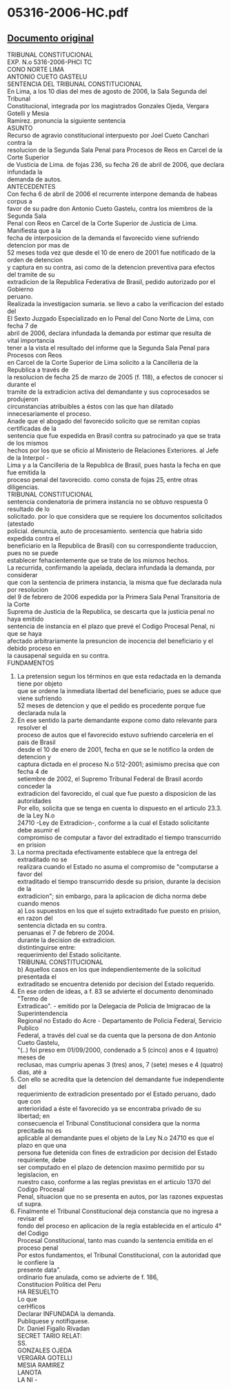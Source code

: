 
05316-2006-HC.pdf
=================
  
[Documento original](https://tc.gob.pe/jurisprudencia/2007/05316-2006-HC.pdf)  
---  
TRIBUNAL CONSTITUCIONAL  
EXP. N.o 5316-2006-PHCI TC  
CONO NORTE LIMA  
ANTONIO CUETO GASTELU  
SENTENCIA DEL TRIBUNAL CONSTITUCIONAL  
En Lima, a los 10 dias del mes de agosto de 2006, la Sala Segunda del Tribunal  
Constitucional, integrada por los magistrados Gonzales Ojeda, Vergara Gotelli y Mesia  
Ramirez. pronuncia la siguiente sentencia  
ASUNTO  
Recurso de agravio constitucional interpuesto por Joel Cueto Canchari contra la  
resolucion de la Segunda Sala Penal para Procesos de Reos en Carcel de la Corte Superior  
de Vusticia de Lima. de fojas 236, su fecha 26 de abril de 2006, que declara infundada la  
demanda de autos.  
ANTECEDENTES  
Con fecha 6 de abril de 2006 el recurrente interpone demanda de habeas corpus a  
favor de su padre don Antonio Cueto Gastelu, contra los miembros de la Segunda Sala  
Penal con Reos en Carcel de la Corte Superior de Justicia de Lima. Manifiesta que a la  
fecha de interposicion de la demanda el favorecido viene sufriendo detencion por mas de  
52 meses toda vez que desde el 10 de enero de 2001 fue notificado de la orden de detencion  
y captura en su contra, asi como de la detencion preventiva para efectos del tramite de su  
extradicion de la Republica Federativa de Brasil, pedido autorizado por el Gobierno  
peruano.  
Realizada la investigacion sumaria. se llevo a cabo la verificacion del estado del  
El Sexto Juzgado Especializado en lo Penal del Cono Norte de Lima, con fecha 7 de  
abril de 2006, declara infundada la demanda por estimar que resulta de vital importancia  
tener a la vista el resultado del informe que la Segunda Sala Penal para Procesos con Reos  
en Carcel de la Corte Superior de Lima solicito a la Cancilleria de la Republica a través de  
la resolucion de fecha 25 de marzo de 2005 (f. 118), a efectos de conocer si durante el  
tramite de la extradicion activa del demandante y sus coprocesados se produjeron  
circunstancias atribuibles a éstos con las que han dilatado innecesariamente el proceso.  
Anade que el abogado del favorecido solicito que se remitan copias certificadas de la  
sentencia que fue expedida en Brasil contra su patrocinado ya que se trata de los mismos  
hechos por los que se oficio al Ministerio de Relaciones Exteriores. al Jefe de la Interpol -  
Lima y a la Cancilleria de la Republica de Brasil, pues hasta la fecha en que fue emitida la  
proceso penal del tavorecido. como consta de fojas 25, entre otras diligencias.  
TRIBUNAL CONSTITUCIONAL  
sentencia condenatoria de primera instancia no se obtuvo respuesta 0 resultado de lo  
solicitado. por lo que considera que se requiere los documentos solicitados (atestado  
policial. denuncia, auto de procesamiento. sentencia que habria sido expedida contra el  
beneficiario en la Republica de Brasil) con su correspondiente traduccion, pues no se puede  
establecer fehacientemente que se trate de los mismos hechos.  
La recurrida, confirmando la apelada, declara infundada la demanda, por considerar  
que con la sentencia de primera instancia, la misma que fue declarada nula por resolucion  
del 9 de febrero de 2006 expedida por la Primera Sala Penal Transitoria de la Corte  
Suprema de Justicia de la Republica, se descarta que la justicia penal no haya emitido  
sentencia de instancia en el plazo que prevé el Codigo Procesal Penal, ni que se haya  
afectado arbitrariamente la presuncion de inocencia del beneficiario y el debido proceso en  
la causapenal seguida en su contra.  
FUNDAMENTOS  
1. La pretension segun los términos en que esta redactada en la demanda tiene por objeto  
que se ordene la inmediata libertad del beneficiario, pues se aduce que viene sufriendo  
52 meses de detencion y que el pedido es procedente porque fue declarada nula la  
2. En ese sentido la parte demandante expone como dato relevante para resolver el  
proceso de autos que el favorecido estuvo sufriendo carceleria en el pais de Brasil  
desde el 10 de enero de 2001, fecha en que se le notifico la orden de detencion y  
captura dictada en el proceso N.o 512-2001; asimismo precisa que con fecha 4 de  
setiembre de 2002, el Supremo Tribunal Federal de Brasil acordo conceder la  
extradicion del favorecido, el cual que fue puesto a disposicion de las autoridades  
Por ello, solicita que se tenga en cuenta lo dispuesto en el articulo 23.3. de la Ley N.o  
24710 -Ley de Extradicion-, conforme a la cual el Estado solicitante debe asumir el  
compromiso de computar a favor del extraditado el tiempo transcurrido en prision  
3. La norma precitada efectivamente establece que la entrega del extraditado no se  
realizara cuando el Estado no asuma el compromiso de "computarse a favor del  
extraditado el tiempo transcurrido desde su prision, durante la decision de la  
extradicion"; sin embargo, para la aplicacion de dicha norma debe cuando menos  
a) Los supuestos en los que el sujeto extraditado fue puesto en prision, en razon del  
sentencia dictada en su contra.  
peruanas el 7 de febrero de 2004.  
durante la decision de extradicion.  
distintinguirse entre:  
requerimiento del Estado solicitante.  
TRIBUNAL CONSTITUCIONAL  
b) Aquellos casos en los que independientemente de la solicitud presentada el  
extraditado se encuentra detenido por decision del Estado requerido.  
4. En ese orden de ideas, a f. 83 se advierte el documento denominado "Termo de  
Extradicao". - emitido por la Delegacia de Policia de Imigracao de la Superintendencia  
Regional no Estado do Acre - Departamento de Policia Federal, Servicio Publico  
Federal, a través del cual se da cuenta que la persona de don Antonio Cueto Gastelu,  
"(..) foi preso em 01/09/2000, condenado a 5 (cinco) anos e 4 (quatro) meses de  
reclusao, mas cumpriu apenas 3 (tres) anos, 7 (sete) meses e 4 (quatro) dias, até a  
5. Con ello se acredita que la detencion del demandante fue independiente del  
requerimiento de extradicion presentado por el Estado peruano, dado que con  
anterioridad a éste el favorecido ya se encontraba privado de su libertad; en  
consecuencia el Tribunal Constitucional considera que la norma precitada no es  
aplicable al demandante pues el objeto de la Ley N.o 24710 es que el plazo en que una  
persona fue detenida con fines de extradicion por decision del Estado requiriente, debe  
ser computado en el plazo de detencion maximo permitido por su legislacion, en  
nuestro caso, conforme a las reglas previstas en el articulo 1370 del Codigo Procesal  
Penal, situacion que no se presenta en autos, por las razones expuestas ut supra.  
6. Finalmente el Tribunal Constitucional deja constancia que no ingresa a revisar el  
fondo del proceso en aplicacion de la regla establecida en el articulo 4° del Codigo  
Procesal Constitucional, tanto mas cuando la sentencia emitida en el proceso penal  
Por estos fundamentos, el Tribunal Constitucional, con la autoridad que le confiere la  
presente data".  
ordinario fue anulada, como se advierte de f. 186,  
Constitucion Politica del Peru  
HA RESUELTO  
Lo que  
cerHficos  
Declarar INFUNDADA la demanda.  
Publiquese y notifiquese.  
Dr. Daniel Figallo Rivadan  
SECRET TARIO RELAT:  
SS.  
GONZALES OJEDA  
VERGARA GOTELLI  
MESIA RAMIREZ  
LANOTA  
LA  NI  -